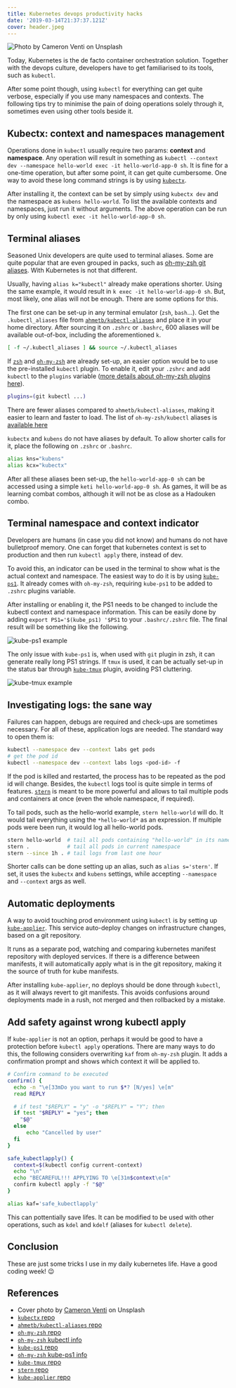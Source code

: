 ```yaml
---
title: Kubernetes devops productivity hacks
date: '2019-03-14T21:37:37.121Z'
cover: header.jpeg
---
```


![Photo by Cameron Venti on Unsplash](header.jpeg)

Today, Kubernetes is the de facto container orchestration solution. Together with the devops culture, developers have to get familiarised to its tools, such as `kubectl`.

After some point though, using `kubectl` for everything can get quite verbose, especially if you use many namespaces and contexts. The following tips try to minimise the pain of doing operations solely through it, sometimes even using other tools beside it.

## Kubectx: context and namespaces management

Operations done in `kubectl` usually require two params: **context** and **namespace**. Any operation will result in something as `kubectl --context dev --namespace hello-world exec -it hello-world-app-0 sh`. It is fine for a one-time operation, but after some point, it can get quite cumbersome. One way to avoid these long command strings is by using [`kubectx`](https://github.com/ahmetb/kubectx).

After installing it, the context can be set by simply using `kubectx dev` and the namespace as `kubens hello-world`. To list the available contexts and namespaces, just run it without arguments. The above operation can be run by only using `kubectl exec -it hello-world-app-0 sh`.

## Terminal aliases

Seasoned Unix developers are quite used to terminal aliases. Some are quite popular that are even grouped in packs, such as [oh-my-zsh git aliases](https://github.com/robbyrussell/oh-my-zsh/blob/master/plugins/git/git.plugin.zsh). With Kubernetes is not that different.

Usually, having `alias k="kubectl"` already make operations shorter. Using the same example, it would result in `k exec -it hello-world-app-0 sh`. But, most likely, one alias will not be enough. There are some options for this.

The first one can be set-up in any terminal emulator (`zsh`, `bash`...). Get the `.kubectl_aliases` file from [`ahmetb/kubectl-aliases`](https://github.com/ahmetb/kubectl-aliases) and place it in your home directory. After sourcing it on `.zshrc` or `.bashrc`, 600 aliases will be available out-of-box, including the aforementioned `k`.

```bash
[ -f ~/.kubectl_aliases ] && source ~/.kubectl_aliases
```

If [`zsh`](http://zsh.sourceforge.net/) and [`oh-my-zsh`](https://ohmyz.sh/) are already set-up, an easier option would be to use the pre-installed `kubectl` plugin. To enable it, edit your `.zshrc` and add `kubectl` to the `plugins` variable ([more details about oh-my-zsh plugins here](https://github.com/robbyrussell/oh-my-zsh#plugins)).

```bash
plugins=(git kubectl ...)
```

There are fewer aliases compared to `ahmetb/kubectl-aliases`, making it easier to learn and faster to load. The list of `oh-my-zsh/kubectl` aliases is [ available here ](https://github.com/robbyrussell/oh-my-zsh/tree/master/plugins/kubectl)

`kubectx` and `kubens` do not have aliases by default. To allow shorter calls for it, place the following on `.zshrc` or `.bashrc`.

```bash
alias kns="kubens"
alias kcx="kubectx"
```

After all these aliases been set-up, the `hello-world-app-0 sh` can be accessed using a simple `keti hello-world-app-0 sh`. As games, it will be as learning combat combos, although it will not be as close as a Hadouken combo.

## Terminal namespace and context indicator

Developers are humans (in case you did not know) and humans do not have bulletproof memory. One can forget that kubernetes context is set to production and then run `kubectl apply` there, instead of dev.

To avoid this, an indicator can be used in the terminal to show what is the actual context and namespace. The easiest way to do it is by using [`kube-ps1`](https://github.com/jonmosco/kube-ps1). It already comes with `oh-my-zsh`, requiring `kube-ps1` to be added to `.zshrc` plugins variable.

After installing or enabling it, the PS1 needs to be changed to include the kubectl context and namespace information. This can be easily done by adding `export PS1='$(kube_ps1) '$PS1` to your `.bashrc/.zshrc` file. The final result will be something like the following.

![kube-ps1 example](kube-ps1.png)

The only issue with `kube-ps1` is, when used with `git` plugin in zsh, it can generate really long PS1 strings. If `tmux` is used, it can be actually set-up in the status bar through [`kube-tmux`](https://github.com/jonmosco/kube-tmux) plugin, avoiding PS1 cluttering.

![kube-tmux example](kube-tmux-ps1.png)

## Investigating logs: the sane way

Failures can happen, debugs are required and check-ups are sometimes necessary. For all of these, application logs are needed. The standard way to open them is:

```bash
kubectl --namespace dev --context labs get pods
# get the pod id
kubectl --namespace dev --context labs logs <pod-id> -f
```

If the pod is killed and restarted, the process has to be repeated as the pod id will change. Besides, the `kubectl` logs tool is quite simple in terms of features. [`stern`](https://github.com/wercker/stern) is meant to be more powerful and allows to tail multiple pods and containers at once (even the whole namespace, if required).

To tail pods, such as the hello-world example, `stern hello-world` will do. It would tail everything using the `*hello-world*` as an expression. If multiple pods were been run, it would log all hello-world pods.

```bash
stern hello-world  # tail all pods containing "hello-world" in its name
stern .            # tail all pods in current namespace
stern --since 1h . # tail logs from last one hour
```

Shorter calls can be done setting up an alias, such as `alias s='stern'`. If set, it uses the `kubectx` and `kubens` settings, while accepting `--namespace` and `--context` args as well.

## Automatic deployments

A way to avoid touching prod environment using `kubectl` is by setting up [`kube-applier`](https://github.com/box/kube-applier). This service auto-deploy changes on infrastructure changes, based on a git repository.

It runs as a separate pod, watching and comparing kubernetes manifest repository with deployed services. If there is a difference between manifests, it will automatically apply what is in the git repository, making it the source of truth for kube manifests.

After installing `kube-applier`, no deploys should be done through `kubectl`, as it will always revert to git manifests. This avoids confusions around deployments made in a rush, not merged and then rollbacked by a mistake.

## Add safety against wrong kubectl apply

If `kube-applier` is not an option, perhaps it would be good to have a protection before `kubectl apply` operations. There are many ways to do this, the following considers overwriting `kaf` from `oh-my-zsh` plugin. It adds a confirmation prompt and shows which context it will be applied to.

```bash
# Confirm command to be executed
confirm() {
  echo -n "\e[33mDo you want to run $*? [N/yes] \e[m"
  read REPLY

  # if test "$REPLY" = "y" -o "$REPLY" = "Y"; then
  if test "$REPLY" = "yes"; then
    "$@"
  else
      echo "Cancelled by user"
  fi
}

safe_kubectlapply() {
  context=$(kubectl config current-context)
  echo "\n"
  echo "BECAREFUL!!! APPLYING TO \e[31m$context\e[m"
  confirm kubectl apply -f "$@"
}

alias kaf='safe_kubectlapply'
```

This can pottentially save lifes. It can be modified to be used with other operations, such as `kdel` and `kdelf` (aliases for `kubectl delete`).

## Conclusion

These are just some tricks I use in my daily kubernetes life. Have a good coding week! 😉

## References

- Cover photo by [Cameron Venti](https://unsplash.com/photos/QtETdXXR7gs?utm_source=unsplash&utm_medium=referral&utm_content=creditCopyText) on Unsplash
- [`kubectx` repo](https://github.com/ahmetb/kubectx)
- [`ahmetb/kubectl-aliases` repo](https://github.com/ahmetb/kubectl-aliases)
- [`oh-my-zsh` repo](https://github.com/robbyrussell/oh-my-zsh)
- [`oh-my-zsh` kubectl info](https://github.com/robbyrussell/oh-my-zsh/tree/master/plugins/kubectl)
- [`kube-ps1` repo](https://github.com/jonmosco/kube-ps1)
- [`oh-my-zsh` kube-ps1 info](https://github.com/robbyrussell/oh-my-zsh/tree/master/plugins/kube-ps1)
- [`kube-tmux` repo](https://github.com/jonmosco/kube-tmux)
- [`stern` repo](https://github.com/wercker/stern)
- [`kube-applier` repo](https://github.com/box/kube-applier)
